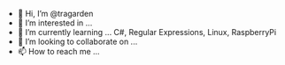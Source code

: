 - 👋 Hi, I’m @tragarden
- 👀 I’m interested in ...
- 🌱 I’m currently learning ... C#, Regular Expressions, Linux, RaspberryPi
- 💞️ I’m looking to collaborate on ...
- 📫 How to reach me ...

<!---
tragarden/tragarden is a ✨ special ✨ repository because its `README.md` (this file) appears on your GitHub profile.
You can click the Preview link to take a look at your changes.
--->
